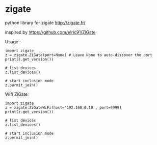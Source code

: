# zigate
python library for zigate http://zigate.fr/

inspired by https://github.com/elric91/ZiGate


Usage :

```
import zigate
z = zigate.ZiGate(port=None) # Leave None to auto-discover the port
print(z.get_version())

# list devices
z.list_devices()

# start inclusion mode
z.permit_join()
```
Wifi ZiGate:

```
import zigate
z = zigate.ZiGateWiFi(host='192.168.0.10', port=9999)
print(z.get_version())

# list devices
z.list_devices()

# start inclusion mode
z.permit_join()
```

